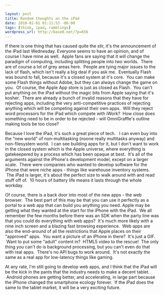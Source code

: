 ```yaml
--- 

layout: post
title: Random thoughts on the iPad
date: 2010-02-01 01:11:53 -06:00
tags: [think, ipad, ramblings]
wordpress_url: http://base0.net/?p=656
---
```

If there is one thing that has caused quite the stir, it's the announcement of the iPad last Wednesday. Everyone seems to have an opinion, and of course I have mine as well.  Apple fans are saying that it will change the paradigm of computing, including splitting people into two worlds.  There are of course a lot of grey areas here.  People are tying major issues to the lack of flash, which isn't really a big deal if you ask me.  Eventually Flash was bound to fall, because it's a closed system at it's core.  You can make some Flash things without Adobe, but they can always change the game on you.  Of course, the Apple App store is just as closed as Flash.  You can't put anything on the iPad without the magic bits from Apple saying that it's kosher.  There are already a bunch of invalid reasons that they have for rejecting apps, including the very anti-competitive practices of rejecting anything which will be competing against their own apps.  Will they reject word processors for the iPad which compete with iWork?  How close does something need to be in order to be rejected - will OmniGraffle's outline making tools be too close?

Because I love the iPad, it's such a great piece of tech.   I can even buy into the "new world" of non-multitasking (noone really multitasks anyway) and non-filesystem world.  I can see building apps for it, but I don't want to work in the closed system which is the Apple universe, where everything is gatekeepered by a process which has been opaque at best.  It's all of the arguments against the iPhone's development model, except on a larger scale.  There were companies who wanted to develop software for the iPhone that were niche apps - things like warehouse inventory systems.  The iPad is larger, it's about the perfect size to walk around with and read stuff off of.  10 hours of battery life means it lasts through the whole workday.

Of course, there is a back door into most of the new apps - the web browser.  The best part of this may be that you can use it perfectly as a portal to a web app that can build you anything you need. Apple may be getting what they wanted at the start for the iPhone with the iPad.  We all remember the few months before there was an SDK when the party line was that you could do everything with web apps?  It's much more likely with a nine inch screen and a blazing fast browsing experience.  Web apps are also the end-around of all the restrictions that Apple places on their "approved" apps.  You want a picture of an iPhone in there?  It's just a GIF.  Want to put some "adult" content in?  HTML5 video to the rescue!  The only thing you can't do is background processing, but you can't even do that with real apps.  There's no API bugs to work around.  It's not exactly the same as a real app for low-latency things like gaming.

At any rate, I'm still going to develop web apps, and I think that the iPad will be the kick in the pants that the industry needs to make a decent tablet.  Android phones are getting better, and accelerating, in large part because the iPhone changed the smartphone ecology forever.  If the iPad does the same to the tablet market, it will be a very exciting future.
